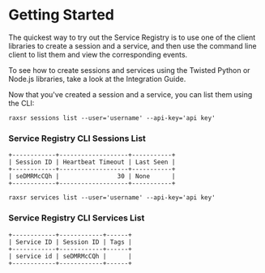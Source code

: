 # Getting Started

The quickest way to try out the Service Registry is to use one of the
client libraries to create a session and a service, and then use the
command line client to list them and view the corresponding events.

To see how to create sessions and services using the Twisted Python or
Node.js libraries, take a look at the Integration Guide.

Now that you've created a session and a service, you can list them
using the CLI:

```shell
raxsr sessions list --user='username' --api-key='api key'
```

### Service Registry CLI Sessions List
```shell
+------------+-------------------+-----------+
| Session ID | Heartbeat Timeout | Last Seen |
+------------+-------------------+-----------+
| seDMRMcCQh |                30 | None      |
+------------+-------------------+-----------+

```

```shell
raxsr services list --user='username' --api-key='api key'
```

### Service Registry CLI Services List
```shell
+------------+------------+------+
| Service ID | Session ID | Tags |
+------------+------------+------+
| service id | seDMRMcCQh |      |
+------------+------------+------+

```
